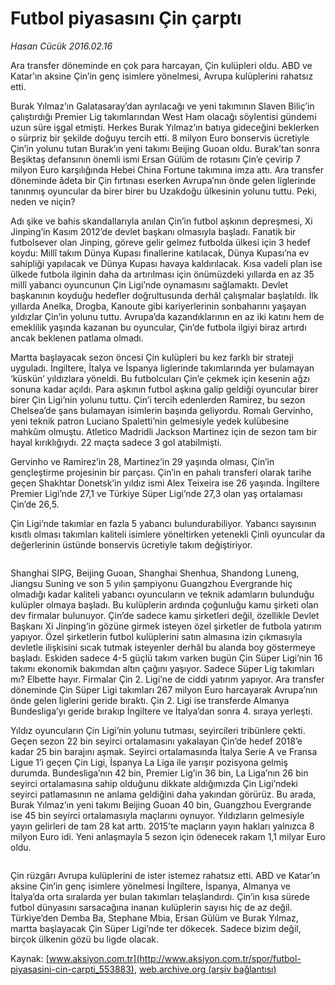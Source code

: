 # Futbol piyasasını Çin çarptı

*Hasan Cücük 2016.02.16*

<div class="pNewsDetailMainContent ctx_content" itemprop="articleBody">
 <p>
  Ara transfer döneminde en çok para harcayan, Çin kulüpleri oldu. ABD ve Katar’ın aksine Çin’in genç isimlere yönelmesi, Avrupa kulüplerini rahatsız etti.
 </p>
 <p>
  Burak Yılmaz’ın Galatasaray’dan ayrılacağı ve yeni takımının Slaven Biliç’in çalıştırdığı Premier Lig takımlarından West Ham olacağı söylentisi gündemi uzun süre işgal etmişti. Herkes Burak Yılmaz’ın batıya gideceğini beklerken o sürpriz bir şekilde doğuyu tercih etti. 8 milyon Euro bonservis ücretiyle Çin’in yolunu tutan Burak’ın yeni takımı Beijing Guoan oldu. Burak’tan sonra Beşiktaş defansının önemli ismi Ersan Gülüm de rotasını Çin’e çevirip 7 milyon Euro karşılığında Hebei China Fortune takımına imza attı. Ara transfer döneminde âdeta bir Çin fırtınası eserken Avrupa’nın önde gelen liglerinde tanınmış oyuncular da birer birer bu Uzakdoğu ülkesinin yolunu tuttu. Peki, neden ve niçin?
 </p>
 <p>
  Adı şike ve bahis skandallarıyla anılan Çin’in futbol aşkının depreşmesi, Xi Jinping’in Kasım 2012’de devlet başkanı olmasıyla başladı. Fanatik bir futbolsever olan Jinping, göreve gelir gelmez futbolda ülkesi için 3 hedef koydu: Millî takım Dünya Kupası finallerine katılacak, Dünya Kupası’na ev sahipliği yapılacak ve Dünya Kupası havaya kaldırılacak. Kısa vadeli plan ise ülkede futbola ilginin daha da artırılması için önümüzdeki yıllarda en az 35 millî yabancı oyuncunun Çin Ligi’nde oynamasını sağlamaktı. Devlet başkanının koyduğu hedefler doğrultusunda derhâl çalışmalar başlatıldı. İlk yıllarda Anelka, Drogba, Kanoute gibi kariyerlerinin sonbaharını yaşayan yıldızlar Çin’in yolunu tuttu. Avrupa’da kazandıklarının en az iki katını hem de emeklilik yaşında kazanan bu oyuncular, Çin’de futbola ilgiyi biraz artırdı ancak beklenen patlama olmadı.
 </p>
 <p>
  Martta başlayacak sezon öncesi Çin kulüpleri bu kez farklı bir strateji uyguladı. İngiltere, İtalya ve İspanya liglerinde takımlarında yer bulamayan ‘küskün’ yıldızlara yöneldi. Bu futbolcuları Çin’e çekmek için kesenin ağzı sonuna kadar açıldı. Para aşkının futbol aşkına galip geldiği oyuncular birer birer Çin Ligi’nin yolunu tuttu. Çin’i tercih edenlerden Ramirez, bu sezon Chelsea’de şans bulamayan isimlerin başında geliyordu. Romalı Gervinho, yeni teknik patron Luciano Spaletti’nin gelmesiyle yedek kulübesine mahkûm olmuştu. Atletico Madridli Jackson Martinez için de sezon tam bir hayal kırıklığıydı. 22 maçta sadece 3 gol atabilmişti.
 </p>
 <p>
  Gervinho ve Ramirez’in 28, Martinez’in 29 yaşında olması, Çin’in gençleştirme projesinin bir parçası. Çin’in en pahalı transferi olarak tarihe geçen Shakhtar Donetsk’in yıldız ismi Alex Teixeira ise 26 yaşında. İngiltere Premier Ligi’nde 27,1 ve Türkiye Süper Ligi’nde 27,3 olan yaş ortalaması Çin’de 26,5.
 </p>
 <p>
  Çin Ligi’nde takımlar en fazla 5 yabancı bulundurabiliyor. Yabancı sayısının kısıtlı olması takımları kaliteli isimlere yöneltirken yetenekli Çinli oyuncular da değerlerinin üstünde bonservis ücretiyle takım değiştiriyor.
 </p>
 <p>
  <img alt="" src="http://web.archive.org/web/20160217093855im_/http://medya.aksiyon.com.tr//aksiyon/2016/02/16/575276.jpg "/>
 </p>
 <p>
  Shanghai SIPG, Beijing Guoan, Shanghai Shenhua, Shandong Luneng, Jiangsu Suning ve son 5 yılın şampiyonu Guangzhou Evergrande hiç olmadığı kadar kaliteli yabancı oyuncuların ve teknik adamların bulunduğu kulüpler olmaya başladı. Bu kulüplerin ardında çoğunluğu kamu şirketi olan dev firmalar bulunuyor. Çin’de sadece kamu şirketleri değil, özellikle Devlet Başkanı Xi Jinping’in gözüne girmek isteyen özel şirketler de futbola yatırım yapıyor. Özel şirketlerin futbol kulüplerini satın almasına izin çıkmasıyla devletle ilişkisini sıcak tutmak isteyenler derhâl bu alanda boy göstermeye başladı. Eskiden sadece 4-5 güçlü takım varken bugün Çin Süper Ligi’nin 16 takımı ekonomik bakımdan altın çağını yaşıyor. Sadece Süper Lig takımları mı? Elbette hayır. Firmalar Çin 2. Ligi’ne de ciddi yatırım yapıyor. Ara transfer döneminde Çin Süper Ligi takımları 267 milyon Euro harcayarak Avrupa’nın önde gelen liglerini geride bıraktı. Çin 2. Ligi ise transferde Almanya Bundesliga’yı geride bırakıp İngiltere ve İtalya’dan sonra 4. sıraya yerleşti.
 </p>
 <p>
  Yıldız oyuncuların Çin Ligi’nin yolunu tutması, seyircileri tribünlere çekti. Geçen sezon 22 bin seyirci ortalamasını yakalayan Çin’de hedef 2018’e kadar 25 bin barajını aşmak. Seyirci ortalamasında İtalya Serie A ve Fransa Ligue 1’i geçen Çin Ligi, İspanya La Liga ile yarışır pozisyona gelmiş durumda. Bundesliga’nın 42 bin, Premier Lig’in 36 bin, La Liga’nın 26 bin seyirci ortalamasına sahip olduğunu dikkate aldığımızda Çin Ligi’ndeki seyirci patlamasının ne anlama geldiğini daha yakından görürüz. Bu arada, Burak Yılmaz’ın yeni takımı Beijing Guoan 40 bin, Guangzhou Evergrande ise 45 bin seyirci ortalamasıyla maçlarını oynuyor. Yıldızların gelmesiyle yayın gelirleri de tam 28 kat arttı. 2015’te maçların yayın hakları yalnızca 8 milyon Euro idi. Yeni anlaşmayla 5 sezon için ödenecek rakam 1,1 milyar Euro oldu.
 </p>
 <p>
  <img alt="" src="http://web.archive.org/web/20160217093855im_/http://medya.aksiyon.com.tr//aksiyon/2016/02/16/575277.jpg "/>
 </p>
 <p>
  Çin rüzgârı Avrupa kulüplerini de ister istemez rahatsız etti. ABD ve Katar’ın aksine Çin’in genç isimlere yönelmesi İngiltere, İspanya, Almanya ve İtalya’da orta sıralarda yer bulan takımları telaşlandırdı. Çin’in kısa sürede futbol dünyasını sarsacağına inanan kulüplerin sayısı hiç de az değil. Türkiye’den Demba Ba, Stephane Mbia, Ersan Gülüm ve Burak Yılmaz, martta başlayacak Çin Süper Ligi’nde ter dökecek. Sadece bizim değil, birçok ülkenin gözü bu ligde olacak.
 </p>
</div>


Kaynak: [www.aksiyon.com.tr](http://www.aksiyon.com.tr/spor/futbol-piyasasini-cin-carpti_553883), [web.archive.org (arşiv bağlantısı)](http://web.archive.org/web/20160217093855/http://www.aksiyon.com.tr/spor/futbol-piyasasini-cin-carpti_553883)
